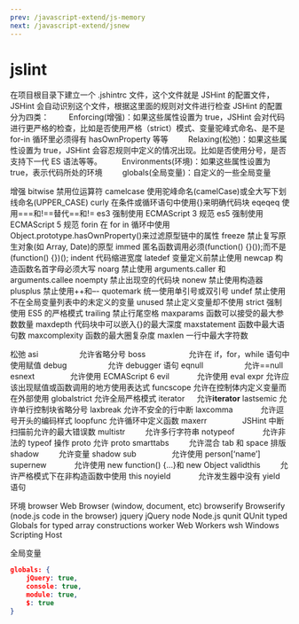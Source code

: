 ```yaml
---
prev: /javascript-extend/js-memory
next: /javascript-extend/jsnew
---
```


# jslint

在项目根目录下建立一个 .jshintrc 文件，这个文件就是 JSHint 的配置文件，JSHint 会自动识别这个文件，根据这里面的规则对文件进行检查
JSHint 的配置分为四类：
　　 Enforcing(增强)：如果这些属性设置为 true，JSHint 会对代码进行更严格的检查，比如是否使用严格（strict）模式、变量驼峰式命名、是不是 for-in 循环里必须得有 hasOwnProperty 等等
　　 Relaxing(松弛)：如果这些属性设置为 true，JSHint 会容忍规则中定义的情况出现。比如是否使用分号，是否支持下一代 ES 语法等等。
　　 Environments(环境)：如果这些属性设置为 true，表示代码所处的环境
　　 globals(全局变量)：自定义的一些全局变量

增强
bitwise 禁用位运算符
camelcase 使用驼峰命名(camelCase)或全大写下划线命名(UPPER_CASE)
curly 在条件或循环语句中使用{}来明确代码块
eqeqeq 使用===和!==替代==和!=
es3 强制使用 ECMAScript 3 规范
es5 强制使用 ECMAScript 5 规范
forin 在 for in 循环中使用 Object.prototype.hasOwnProperty()来过滤原型链中的属性
freeze 禁止复写原生对象(如 Array, Date)的原型
immed 匿名函数调用必须(function() {}());而不是(function() {})();
indent 代码缩进宽度
latedef 变量定义前禁止使用
newcap 构造函数名首字母必须大写
noarg 禁止使用 arguments.caller 和 arguments.callee
noempty 禁止出现空的代码块
nonew 禁止使用构造器
plusplus 禁止使用++和–-
quotemark 统一使用单引号或双引号
undef 禁止使用不在全局变量列表中的未定义的变量
unused 禁止定义变量却不使用
strict 强制使用 ES5 的严格模式
trailing 禁止行尾空格
maxparams 函数可以接受的最大参数数量
maxdepth 代码块中可以嵌入{}的最大深度
maxstatement 函数中最大语句数
maxcomplexity 函数的最大圈复杂度
maxlen 一行中最大字符数

松弛
asi 　　　　　允许省略分号
boss 　　　　　 允许在 if，for，while 语句中使用赋值
debug 　　　　　允许 debugger 语句
eqnull 　　　　　允许==null
esnext 　　　　 允许使用 ECMAScript 6
evil 　　　 允许使用 eval
expr 允许应该出现赋值或函数调用的地方使用表达式
funcscope 允许在控制体内定义变量而在外部使用
globalstrict 允许全局严格模式
iterator 　 允许**iterator**
lastsemic 允许单行控制块省略分号
laxbreak 允许不安全的行中断
laxcomma 　　　 允许逗号开头的编码样式
loopfunc 允许循环中定义函数
maxerr 　　　　 JSHint 中断扫描前允许的最大错误数
multistr 　　 允许多行字符串
notypeof 　　　 允许非法的 typeof 操作
proto 允许 proto
smarttabs 　　 允许混合 tab 和 space 排版
shadow 　　 允许变量 shadow
sub 　　　　 允许使用 person[‘name’]
supernew 　　　 允许使用 new function() {…}和 new Object
validthis 　　 允许严格模式下在非构造函数中使用 this
noyield 　　　 允许发生器中没有 yield 语句

环境
browser Web Browser (window, document, etc)
browserify Browserify (node.js code in the browser)
jquery jQuery
node Node.js
qunit QUnit
typed Globals for typed array constructions
worker Web Workers
wsh Windows Scripting Host

全局变量

```json
globals: {
    jQuery: true,
    console: true,
    module: true,
    $: true
}

```
